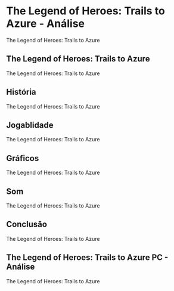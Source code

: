 ---
---

# The Legend of Heroes: Trails to Azure - Análise

The Legend of Heroes: Trails to Azure

## The Legend of Heroes: Trails to Azure

The Legend of Heroes: Trails to Azure

## História

The Legend of Heroes: Trails to Azure

## Jogablidade

The Legend of Heroes: Trails to Azure

## Gráficos

The Legend of Heroes: Trails to Azure

## Som

The Legend of Heroes: Trails to Azure

## Conclusão

The Legend of Heroes: Trails to Azure

## The Legend of Heroes: Trails to Azure PC - Análise

The Legend of Heroes: Trails to Azure
